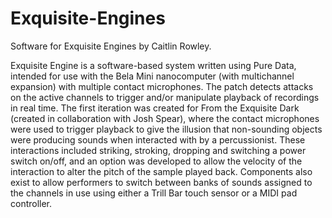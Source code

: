 # Exquisite-Engines
Software for Exquisite Engines by Caitlin Rowley. 

Exquisite Engine is a software-based system written using Pure Data, intended for use with the Bela Mini nanocomputer (with multichannel expansion) with multiple contact microphones. The patch detects attacks on the active channels to trigger and/or manipulate playback of recordings in real time. The first iteration was created for From the Exquisite Dark (created in collaboration with Josh Spear), where the contact microphones were used to trigger playback to give the illusion that non-sounding objects were producing sounds when interacted with by a percussionist. These interactions included striking, stroking, dropping and switching a power switch on/off, and an option was developed to allow the velocity of the interaction to alter the pitch of the sample played back. Components also exist to allow performers to switch between banks of sounds assigned to the channels in use using either a Trill Bar touch sensor or a MIDI pad controller.
